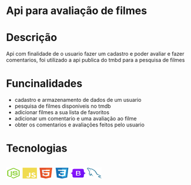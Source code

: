 # Api para avaliação de filmes 

# Descrição 
Api com finalidade de o usuario fazer um cadastro e poder avaliar e fazer comentarios, foi utilizado a api publica do tmbd para a pesquisa de filmes

# Funcinalidades 
- cadastro e armazenamento de dados de um usuario
- pesquisa de filmes disponiveis no tmdb
- adicionar filmes a sua lista de favoritos
- adicionar um comentario e uma avaliação ao filme
- obter os comentarios e avaliações feitos pelo usuario 

# Tecnologias 
<div style="display: inline_block"><br>
  <img align="center" alt="nodejs" height="30" width="40" src="https://raw.githubusercontent.com/devicons/devicon/master/icons/nodejs/nodejs-plain.svg">
  <img align="center" alt="javascript" height="30" width="40" src="https://raw.githubusercontent.com/devicons/devicon/master/icons/javascript/javascript-plain.svg">
  <img align="center" alt="HTML" height="30" width="40" src="https://raw.githubusercontent.com/devicons/devicon/master/icons/html5/html5-original.svg">
  <img align="center" alt="CSS" height="30" width="40" src="https://raw.githubusercontent.com/devicons/devicon/master/icons/css3/css3-original.svg">
  <img align="center" alt="CSS" height="30" width="40" src="https://raw.githubusercontent.com/devicons/devicon/master/icons/bootstrap/bootstrap-original.svg">
  <img align="center" alt="CSS" height="30" width="40" src="https://raw.githubusercontent.com/devicons/devicon/master/icons/mysql/mysql-original.svg">


</div>
